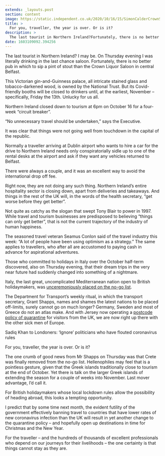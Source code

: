 ```yaml
--- 
extends: _layouts.post 
section: content 
image: https://static.independent.co.uk/2020/10/16/15/SimonCalderCrownSaloon.jpg 
title: > 
  For you, traveller, the year is over. Or is it? 
description: > 
  The last tourist in Northern Ireland?Fortunately, there is no better pub in which to sip a pint of stout than the Crown Liquor Saloon in central Belfast.Northern Ireland closed down to tourism at 6pm on October 16 for a four-week “circuit breaker”.Normally a traveller arriving at Dublin airport who wants to hire a car for the drive to Northern Ireland needs only conspiratorially sidle up to one of the rental desks at the airport and ask if they want any vehicles returned to Belfast.Sadiq Khan to Londoners: ‘Ignore’ politicians who have flouted coronavirus rulesFor you, traveller, the year is over. 
date: 1603109092.394256 
--- 
```

<div><p class="sc-pHJJA iocNwz above-article-prompt-donations"></p><p>The last tourist in Northern Ireland? I may be. On Thursday evening I was literally drinking in the last chance saloon. Fortunately, there is no better pub in which to sip a pint of stout than the Crown Liquor Saloon in central Belfast.</p><p>This Victorian gin-and-Guinness palace, all intricate stained glass and tobacco-darkened wood, is owned by the National Trust. But its Covid-friendly booths will be closed to drinkers until, at the earliest, November &#8211; specifically, Friday the 13th. Unlucky for us all.</p><p></p><p>Northern Ireland closed down to tourism at 6pm on October 16 for a four-week &#8220;circuit breaker&#8221;.</p><p></p><p id="article-im-prompt"></p><p>&#8220;No unnecessary travel should be undertaken,&#8221; says the Executive.</p><p>It was clear that things were not going well from touchdown in the capital of the republic.</p><p>Normally a traveller arriving at Dublin airport who wants to hire a car for the drive to Northern Ireland needs only conspiratorially sidle up to one of the rental desks at the airport and ask if they want any vehicles returned to Belfast.</p><p></p><p>There were always a couple, and it was an excellent way to avoid the international drop off fee.</p><p>Right now, they are not doing any such thing. Northern Ireland&#8217;s entire hospitality sector is closing down, apart from deliveries and takeaways. And things in the rest of the UK will, in the words of the health secretary, &#8220;get worse before they get better&#8221;.</p><p>Not quite as catchy as the slogan that swept Tony Blair to power in 1997. While travel and tourism businesses are predisposed to believing &#8220;things can only get better&#8221;, that is not the current trajectory of the industry of human happiness.</p><p></p><p>The seasoned travel veteran Seamus Conlon said of the travel industry this week: &#8220;A lot of people have been using optimism as a strategy.&#8221; The same applies to travellers, who after all are accustomed to paying cash in advance for aspirational adventures.</p><p>Those who committed to holidays in Italy over the October half-term discovered, also on Thursday evening, that their dream trips in the very near future had suddenly changed into something of a nightmare.</p><p id="taboola-carousel-thumbnails"></p><p>Italy, the last great, uncomplicated Mediterranean nation open to British holidaymakers, was <a href="/travel/news-and-advice/travel-corridors-uk-news-update-covid-italy-gov-latest-list-quarantine-b1050988.html">unceremoniously placed on the no-go list</a>.</p><p>The Department for Transport&#8217;s weekly ritual, in which the transport secretary, Grant Shapps, names and shames the latest nations to be placed off-limits, surely cannot go on much longer? Germany, Sweden and most of Greece do not an atlas make. And with Jersey now operating a <a href="/travel/news-and-advice/jersey-quarantine-coronavirus-test-london-b1015276.html">postcode policy of quarantine</a> for visitors from the UK, we are now right up there with the other sick men of Europe.</p><p class="sc-oVoYc jwakra"></p><p class="sc-pDboM dXmEmK">Sadiq Khan to Londoners: &#8216;Ignore&#8217; politicians who have flouted coronavirus rules</p><p>For you, traveller, the year is over. Or is it?</p><p>The one crumb of good news from Mr Shapps on Thursday was that Crete was finally removed from the no-go list. Hellenophiles may feel that is a pointless gesture, given that the Greek islands traditionally close to tourism at the end of October. Yet there is talk on the larger Greek islands of extending the season for a couple of weeks into November. Last mover advantage, I&#8217;d call it.</p><p>For British holidaymakers whose local lockdown rules allow the possibility of heading abroad, this looks a tempting opportunity.</p><p>I predict that by some time next month, the evident futility of the government effectively banning travel to countries that have lower rates of new coronavirus infection than the UK will result in yet another change to the quarantine policy &#8211; and hopefully open up destinations in time for Christmas and the New Year.&#160;</p><p></p><p>For the traveller &#8211; and the hundreds of thousands of excellent professionals who depend on our journeys for their livelihoods &#8211; the one certainty is that things cannot stay as they are.</p><p class="sc-ptCms fzKffT"></p></div>
